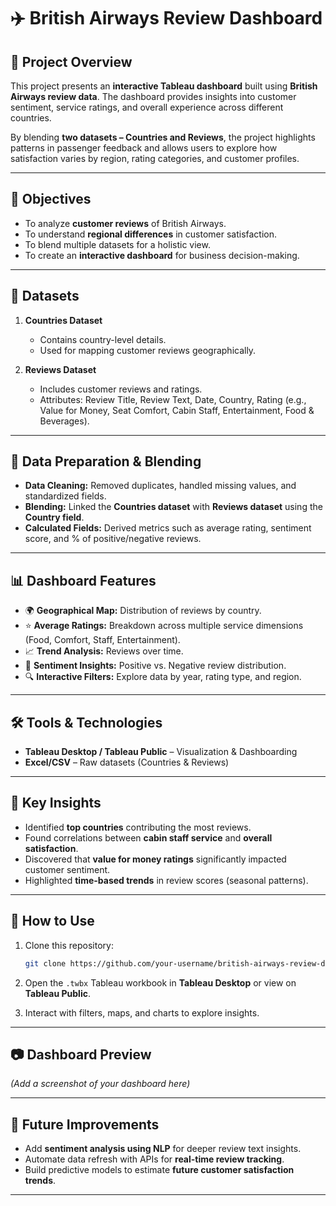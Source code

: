 # ✈️ British Airways Review Dashboard

## 📌 Project Overview

This project presents an **interactive Tableau dashboard** built using **British Airways review data**.
The dashboard provides insights into customer sentiment, service ratings, and overall experience across different countries.

By blending **two datasets – Countries and Reviews**, the project highlights patterns in passenger feedback and allows users to explore how satisfaction varies by region, rating categories, and customer profiles.

---

## 🎯 Objectives

* To analyze **customer reviews** of British Airways.
* To understand **regional differences** in customer satisfaction.
* To blend multiple datasets for a holistic view.
* To create an **interactive dashboard** for business decision-making.

---

## 📂 Datasets

1. **Countries Dataset**

   * Contains country-level details.
   * Used for mapping customer reviews geographically.

2. **Reviews Dataset**

   * Includes customer reviews and ratings.
   * Attributes: Review Title, Review Text, Date, Country, Rating (e.g., Value for Money, Seat Comfort, Cabin Staff, Entertainment, Food & Beverages).

---

## 🔄 Data Preparation & Blending

* **Data Cleaning:** Removed duplicates, handled missing values, and standardized fields.
* **Blending:** Linked the **Countries dataset** with **Reviews dataset** using the **Country field**.
* **Calculated Fields:** Derived metrics such as average rating, sentiment score, and % of positive/negative reviews.

---

## 📊 Dashboard Features

* 🌍 **Geographical Map:** Distribution of reviews by country.
* ⭐ **Average Ratings:** Breakdown across multiple service dimensions (Food, Comfort, Staff, Entertainment).
* 📈 **Trend Analysis:** Reviews over time.
* 📝 **Sentiment Insights:** Positive vs. Negative review distribution.
* 🔍 **Interactive Filters:** Explore data by year, rating type, and region.

---

## 🛠️ Tools & Technologies

* **Tableau Desktop / Tableau Public** – Visualization & Dashboarding
* **Excel/CSV** – Raw datasets (Countries & Reviews)

---

## 🚀 Key Insights

* Identified **top countries** contributing the most reviews.
* Found correlations between **cabin staff service** and **overall satisfaction**.
* Discovered that **value for money ratings** significantly impacted customer sentiment.
* Highlighted **time-based trends** in review scores (seasonal patterns).

---

## 📌 How to Use

1. Clone this repository:

   ```bash
   git clone https://github.com/your-username/british-airways-review-dashboard.git
   ```
2. Open the `.twbx` Tableau workbook in **Tableau Desktop** or view on **Tableau Public**.
3. Interact with filters, maps, and charts to explore insights.

---

## 📷 Dashboard Preview

*(Add a screenshot of your dashboard here)*

---

## 🌟 Future Improvements

* Add **sentiment analysis using NLP** for deeper review text insights.
* Automate data refresh with APIs for **real-time review tracking**.
* Build predictive models to estimate **future customer satisfaction trends**.

---
